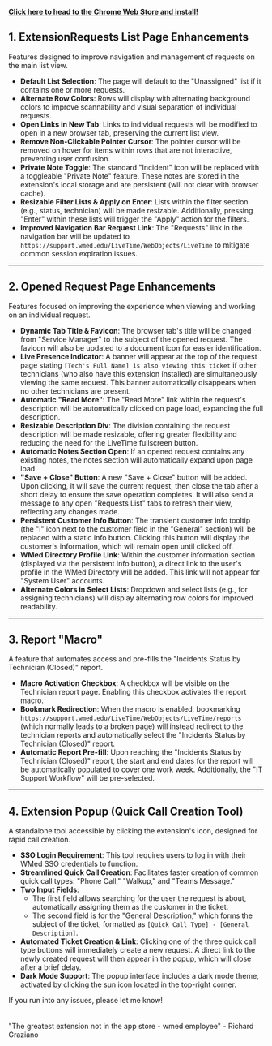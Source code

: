 **[Click here to head to the Chrome Web Store and install!](https://chromewebstore.google.com/detail/ngclhnocakhkdieeecnieijcponodabm?authuser=0&hl=en)**

## 1. ExtensionRequests List Page Enhancements

Features designed to improve navigation and management of requests on the main list view.

*   **Default List Selection**: The page will default to the "Unassigned" list if it contains one or more requests.
*   **Alternate Row Colors**: Rows will display with alternating background colors to improve scannability and visual separation of individual requests.
*   **Open Links in New Tab**: Links to individual requests will be modified to open in a new browser tab, preserving the current list view.
*   **Remove Non-Clickable Pointer Cursor**: The pointer cursor will be removed on hover for items within rows that are not interactive, preventing user confusion.
*   **Private Note Toggle**: The standard "Incident" icon will be replaced with a toggleable "Private Note" feature. These notes are stored in the extension's local storage and are persistent (will not clear with browser cache).
*   **Resizable Filter Lists & Apply on Enter**: Lists within the filter section (e.g., status, technician) will be made resizable. Additionally, pressing "Enter" within these lists will trigger the "Apply" action for the filters.
*   **Improved Navigation Bar Request Link**: The "Requests" link in the navigation bar will be updated to `https://support.wmed.edu/LiveTime/WebObjects/LiveTime` to mitigate common session expiration issues.

---

## 2. Opened Request Page Enhancements

Features focused on improving the experience when viewing and working on an individual request.

*   **Dynamic Tab Title & Favicon**: The browser tab's title will be changed from "Service Manager" to the subject of the opened request. The favicon will also be updated to a document icon for easier identification.
*   **Live Presence Indicator**: A banner will appear at the top of the request page stating `[Tech's Full Name] is also viewing this ticket` if other technicians (who also have this extension installed) are simultaneously viewing the same request. This banner automatically disappears when no other technicians are present.
*   **Automatic "Read More"**: The "Read More" link within the request's description will be automatically clicked on page load, expanding the full description.
*   **Resizable Description Div**: The division containing the request description will be made resizable, offering greater flexibility and reducing the need for the LiveTime fullscreen button.
*   **Automatic Notes Section Open**: If an opened request contains any existing notes, the notes section will automatically expand upon page load.
*   **"Save + Close" Button**: A new "Save + Close" button will be added. Upon clicking, it will save the current request, then close the tab after a short delay to ensure the save operation completes. It will also send a message to any open "Requests List" tabs to refresh their view, reflecting any changes made.
*   **Persistent Customer Info Button**: The transient customer info tooltip (the "i" icon next to the customer field in the "General" section) will be replaced with a static info button. Clicking this button will display the customer's information, which will remain open until clicked off.
*   **WMed Directory Profile Link**: Within the customer information section (displayed via the persistent info button), a direct link to the user's profile in the WMed Directory will be added. This link will not appear for "System User" accounts.
*   **Alternate Colors in Select Lists**: Dropdown and select lists (e.g., for assigning technicians) will display alternating row colors for improved readability.

---

## 3. Report "Macro"

A feature that automates access and pre-fills the "Incidents Status by Technician (Closed)" report.

*   **Macro Activation Checkbox**: A checkbox will be visible on the Technician report page. Enabling this checkbox activates the report macro.
*   **Bookmark Redirection**: When the macro is enabled, bookmarking `https://support.wmed.edu/LiveTime/WebObjects/LiveTime/reports` (which normally leads to a broken page) will instead redirect to the technician reports and automatically select the "Incidents Status by Technician (Closed)" report.
*   **Automatic Report Pre-fill**: Upon reaching the "Incidents Status by Technician (Closed)" report, the start and end dates for the report will be automatically populated to cover one work week. Additionally, the "IT Support Workflow" will be pre-selected.

---

## 4. Extension Popup (Quick Call Creation Tool)

A standalone tool accessible by clicking the extension's icon, designed for rapid call creation.

*   **SSO Login Requirement**: This tool requires users to log in with their WMed SSO credentials to function.
*   **Streamlined Quick Call Creation**: Facilitates faster creation of common quick call types: "Phone Call," "Walkup," and "Teams Message."
*   **Two Input Fields**:
    *   The first field allows searching for the user the request is about, automatically assigning them as the customer in the ticket.
    *   The second field is for the "General Description," which forms the subject of the ticket, formatted as `[Quick Call Type] - [General Description]`.
*   **Automated Ticket Creation & Link**: Clicking one of the three quick call type buttons will immediately create a new request. A direct link to the newly created request will then appear in the popup, which will close after a brief delay.
*   **Dark Mode Support**: The popup interface includes a dark mode theme, activated by clicking the sun icon located in the top-right corner.

  
If you run into any issues, please let me know!
<br>
<br>
<br>
"The greatest extension not in the app store - wmed employee" - Richard Graziano
